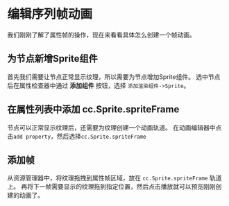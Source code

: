 # 编辑序列帧动画

我们刚刚了解了属性帧的操作，现在来看看具体怎么创建一个帧动画。

## 为节点新增Sprite组件

首先我们需要让节点正常显示纹理，所以需要为节点增加Sprite组件。
选中节点后在属性检查器中通过 **添加组件** 按钮，选择 `添加渲染组件->Sprite`。

## 在属性列表中添加 cc.Sprite.spriteFrame

节点可以正常显示纹理后，还需要为纹理创建一个动画轨道。
在动画编辑器中点击`add property`，然后选择`cc.Sprite.spriteFrame`

## 添加帧

从资源管理器中，将纹理拖拽到属性帧区域，放在 `cc.Sprite.spriteFrame`  轨道上。
再将下一帧需要显示的纹理拖到指定位置，然后点击播放就可以预览刚刚创建的动画了。